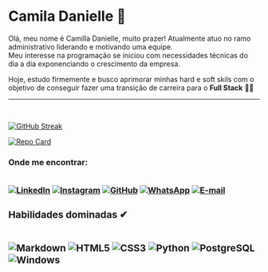 <h1>
    Camila Danielle 💎
</h1>
    <p> 
    Olá, meu nome é Camilla Danielle, muito prazer!
    Atualmente atuo no ramo administrativo liderando e motivando uma equipe. <br>
    Meu interesse na programação se iniciou com necessidades técnicas do dia a dia exponenciando o crescimento da empresa.<br>  

Hoje, estudo firmemente e busco aprimorar minhas hard  e soft skils com o objetivo de conseguir fazer uma transição de carreira para o **Full Stack** 👊🏻<hr>

<br>

<div>
<!--
![GitHub Stats](https://github-readme-stats.vercel.app/api?username=camiladanielledev&theme=transparent&bg_color=000&border_color=#4747d1&show_icons=true&icon_color=#4747d1&title_color=fff&text_color=FFF&hide_title=true)
-->
    
[![GitHub Streak](https://streak-stats.demolab.com/?user=camiladanielledev&theme=bear&background=000&border=#4747d1&dates=FFF)](https://github.com/1rods)

<!--
![Top Langs](https://github-readme-stats-git-masterrstaa-rickstaa.vercel.app/api/top-langs/?username=camiladanielledev&bg_color=000&border_color=30A3DC&title_color=E94D5F&text_color=FFF)
-->

[![Repo Card](https://github-readme-stats.vercel.app/api/pin/?username=camiladanielledev&repo=dio-lab-open-source&bg_color=000&border_color=30A3DC&show_icons=true&icon_color=30A3DC&title_color=E94D5F&text_color=FFF)](https://github.com/camiladanielledev/dio-lab-open-source)
<div>

<DIV>
<H3>Onde me encontrar:<br><br>

[![LinkedIn](https://img.shields.io/badge/LinkedIn-000?style=for-the-badge&logo=linkedin&logoColor=0E76A8)](https://www.linkedin.com/in/camila-oliveira/)
[![Instagram](https://img.shields.io/badge/Instagram-000?style=for-the-badge&logo=instagram)](https://www.instagram.com/ADANIELLECAMILA/)
[![GitHub](https://img.shields.io/badge/GitHbt-000?style=for-the-badge&logo=github&logoColor=white)](+https://github.com/CAMILADANELLEDEV)
[![WhatsApp](https://img.shields.io/badge/WhatsApp-25D366?style=for-the-badge&logo=whatsapp&logoColor=white)](https://wa.me/+5537998553751)
[![E-mail](https://img.shields.io/badge/-Email-000?style=for-the-badge&logo=microsoft-outlook&logoColor=007BFF)](mailto:CAMILADANIELLE.DEV@GMAIL.COM)

<DIV>

<H3>Habilidades dominadas ✔<br><br>

![Markdown](https://img.shields.io/badge/Markdown-000?style=for-the-badge&logo=markdown)
![HTML5](https://img.shields.io/badge/HTML5-000?style=for-the-badge&logo=html5)
![CSS3](https://img.shields.io/badge/CSS3-000?style=for-the-badge&logo=css3&logoColor=264CE4)
![Python](https://img.shields.io/badge/Python-000?style=for-the-badge&logo=python)
![PostgreSQL](https://img.shields.io/badge/PostgreSQL-000?style=for-the-badge&logo=postgresql)
![Windows](https://img.shields.io/badge/Windows-000?style=for-the-badge&logo=windows&logoColor=2CA5E0)

<!--
![Sass](https://img.shields.io/badge/Sass-000?style=for-the-badge&logo=sass)
![PHP](https://img.shields.io/badge/PHP-000?style=for-the-badge&logo=php&logoColor=777884)
![JavaScript](https://img.shields.io/badge/JavaScript-000?style=for-the-badge&logo=javascript)
![TypeScript](https://img.shields.io/badge/TypeScript-000?style=for-the-badge&logo=typescript)
![Java](https://img.shields.io/badge/Java-000?style=for-the-badge&logo=java)
![C](https://img.shields.io/badge/C-000?style=for-the-badge&logo=c)
![C++](https://img.shields.io/badge/C%2B%2B-000?style=for-the-badge&logo=c%2B%2B&logoColor=00599C)
![C#](https://img.shields.io/badge/C%23-000?style=for-the-badge&logo=c-sharp&logoColor=823085)
![R](https://img.shields.io/badge/R-000?style=for-the-badge&logo=R&logoColor=30A3DC)
![Dart](https://img.shields.io/badge/Dart-000?style=for-the-badge&logo=dart&logoColor=0175C2)
![Kotlin](https://img.shields.io/badge/Kotlin-000?&style=for-the-badge&logo=kotlin&logoColor=B73BFE)
![PL]("https://img.shields.io/badge/PL%2FSQL-FFFFFF?style=for-the-badge&logo=oracle&logoColor=FF0000&labelColor=FFFFFF&color=FF0000")>
![React](https://img.shields.io/badge/React-000?style=for-the-badge&logo=react)
![React Native](https://img.shields.io/badge/React-Native-000?style=for-the-badge&logo=React-Native)
![Angular](https://img.shields.io/badge/Angular-000?style=for-the-badge&logo=angular&logoColor=C3002F)
![Flutter](https://img.shields.io/badge/Flutter-000?style=for-the-badge&logo=flutter&logoColor=02569B)
![MySQL](https://img.shields.io/badge/MySQL-000?style=for-the-badge&logo=mysql&logoColor=005C84)
![SQLite](https://img.shields.io/badge/SQLite-000?style=for-the-badge&logo=sqlite&logoColor=07405E)
![Azure](https://img.shields.io/badge/Azure-blue?style=for-the-badge&logo=microsoft%20azure&logoColor=blue&labelColor=FFFFFF&link=https%3A%2F%2Fimages.app.goo.gl%2FK7PN1jYJd57x4q7A8)
-->
<DIV>
